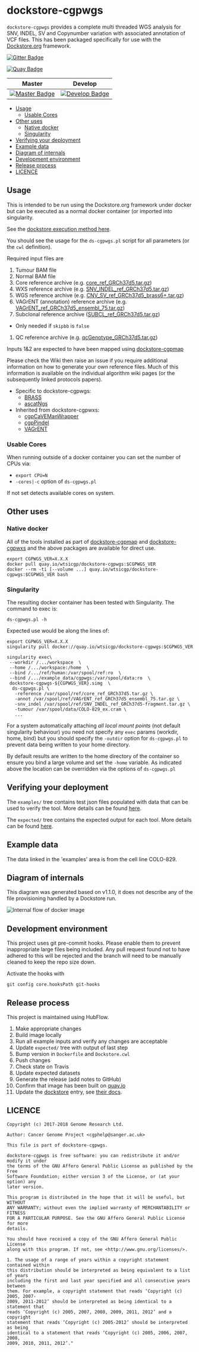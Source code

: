 # dockstore-cgpwgs

`dockstore-cgpwgs` provides a complete multi threaded WGS analysis for SNV, INDEL, SV and Copynumber
variation with associated annotation of VCF files.  This has been packaged specifically for use with
the [Dockstore.org](https://dockstore.org/) framework.

[![Gitter Badge][gitter-svg]][gitter-badge]

[![Quay Badge][quay-status]][quay-repo]

| Master                                        | Develop                                         |
| --------------------------------------------- | ----------------------------------------------- |
| [![Master Badge][travis-master]][travis-base] | [![Develop Badge][travis-develop]][travis-base] |

<!-- TOC depthFrom:2 depthTo:6 withLinks:1 updateOnSave:1 orderedList:0 -->

- [Usage](#usage)
	- [Usable Cores](#usable-cores)
- [Other uses](#other-uses)
	- [Native docker](#native-docker)
	- [Singularity](#singularity)
- [Verifying your deployment](#verifying-your-deployment)
- [Example data](#example-data)
- [Diagram of internals](#diagram-of-internals)
- [Development environment](#development-environment)
- [Release process](#release-process)
- [LICENCE](#licence)

<!-- /TOC -->

## Usage

This is intended to be run using the Dockstore.org framework under docker but can be executed as a
normal docker container (or imported into singularity.

See the [dockstore execution method here][dockstore-cgpwgs].

You should see the usage for the `ds-cgpwgs.pl` script for all parameters (or the `cwl` definition).

Required input files are

1. Tumour BAM file
1. Normal BAM file
1. Core reference archive (e.g. [core_ref_GRCh37d5.tar.gz][ftp-ref])
1. WXS reference archive (e.g. [SNV_INDEL_ref_GRCh37d5.tar.gz][ftp-ref])
1. WGS reference archive (e.g. [CNV_SV_ref_GRCh37d5_brass6+.tar.gz][ftp-ref])
1. VAGrENT (annotation) reference archive (e.g. [VAGrENT_ref_GRCh37d5_ensembl_75.tar.gz][ftp-ref])
1. Subclonal reference archive ([SUBCL_ref_GRCh37d5.tar.gz][ftp-ref])
  * Only needed if `skipbb` is `false`
1. QC reference archive (e.g. [qcGenotype_GRCh37d5.tar.gz][ftp-ref])

Inputs 1&2 are expected to have been mapped using [dockstore-cgpmap][dockstore-cgpmap]

Please check the Wiki then raise an issue if you require additional information on how to generate
your own reference files.  Much of this information is available on the individual algorithm wiki
pages (or the subsequently linked protocols papers).

* Specific to dockstore-cgpwgs:
	* [BRASS][brass-wiki]
	* [ascatNgs][ascatngs-wiki]
* Inherited from dockstore-cgpwxs:
	* [cgpCaVEManWrapper][caveman-wiki]
	* [cgpPindel][cgppindel-wiki]
	* [VAGrENT][vagrent-wiki]


### Usable Cores

When running outside of a docker container you can set the number of CPUs via:

* `export CPU=N`
* `-cores|-c` option of `ds-cgpwgs.pl`

If not set detects available cores on system.

## Other uses

### Native docker

All of the tools installed as part of [dockstore-cgpmap][dockstore-cgpmap] and
[dockstore-cgpwxs][dockstore-cgpwxs] and the above packages are available for direct use.

```
export CGPWGS_VER=X.X.X
docker pull quay.io/wtsicgp/dockstore-cgpwgs:$CGPWGS_VER
docker --rm -ti [--volume ...] quay.io/wtsicgp/dockstore-cgpwgs:$CGPWGS_VER bash
```

### Singularity

The resulting docker container has been tested with Singularity.  The command to exec is:

```
ds-cgpwgs.pl -h
```

Expected use would be along the lines of:

```
export CGPWGS_VER=X.X.X
singularity pull docker://quay.io/wtsicgp/dockstore-cgpwgs:$CGPWGS_VER

singularity exec\
 --workdir /.../workspace  \
 --home /.../workspace:/home  \
 --bind /.../ref/human:/var/spool/ref:ro  \
 --bind /.../example_data/cgpwgs:/var/spool/data:ro  \
 dockstore-cgpwgs-${CGPWGS_VER}.simg  \
  ds-cgpwgs.pl \
   -reference /var/spool/ref/core_ref_GRCh37d5.tar.gz \
   -annot /var/spool/ref/VAGrENT_ref_GRCh37d5_ensembl_75.tar.gz \
   -snv_indel /var/spool/ref/SNV_INDEL_ref_GRCh37d5-fragment.tar.gz \
   -tumour /var/spool/data/COLO-829_ex.cram \
   ...
```

For a system automatically attaching _all local mount points_ (not default singularity behaviour)
you need not specify any `exec` params (workdir, home, bind) but you should specify the `-outdir`
option for `ds-cgpwgs.pl` to prevent data being written to your home directory.

By default results are written to the home directory of the container so ensure you bind
a large volume and set the `-home` variable.  As indicated above the location can be overridden
via the options of `ds-cgpwgs.pl`

## Verifying your deployment

The `examples/` tree contains test json files populated with data that can be used to verify the
tool.  More details can be found [here](examples/README.md).

The `expected/` tree contains the expected output for each tool.  More details can be found [here](expected/README.md).

## Example data

The data linked in the 'examples' area is from the cell line COLO-829.

## Diagram of internals

This diagram was generated based on v1.1.0, it does not describe any of the file provisioning
handled by a Dockstore run.

![Internal flow of docker image](images/dockstore-cgpwgs.png)

## Development environment

This project uses git pre-commit hooks.  Please enable them to prevent inappropriate large files
being included.  Any pull request found not to have adhered to this will be rejected and the branch
will need to be manually cleaned to keep the repo size down.

Activate the hooks with

```
git config core.hooksPath git-hooks
```

## Release process

This project is maintained using HubFlow.

1. Make appropriate changes
1. Build image locally
1. Run all example inputs and verify any changes are acceptable
1. Update `expected/` tree with output of last step
1. Bump version in `Dockerfile` and `Dockstore.cwl`
1. Push changes
1. Check state on Travis
1. Update expected datasets
1. Generate the release (add notes to GitHub)
1. Confirm that image has been built on [quay.io][quay-builds]
1. Update the [dockstore][dockstore-cgpwgs] entry, see [their docs][dockstore-get-started].

## LICENCE

```
Copyright (c) 2017-2018 Genome Research Ltd.

Author: Cancer Genome Project <cgphelp@sanger.ac.uk>

This file is part of dockstore-cgpwgs.

dockstore-cgpwgs is free software: you can redistribute it and/or modify it under
the terms of the GNU Affero General Public License as published by the Free
Software Foundation; either version 3 of the License, or (at your option) any
later version.

This program is distributed in the hope that it will be useful, but WITHOUT
ANY WARRANTY; without even the implied warranty of MERCHANTABILITY or FITNESS
FOR A PARTICULAR PURPOSE. See the GNU Affero General Public License for more
details.

You should have received a copy of the GNU Affero General Public License
along with this program. If not, see <http://www.gnu.org/licenses/>.

1. The usage of a range of years within a copyright statement contained within
this distribution should be interpreted as being equivalent to a list of years
including the first and last year specified and all consecutive years between
them. For example, a copyright statement that reads ‘Copyright (c) 2005, 2007-
2009, 2011-2012’ should be interpreted as being identical to a statement that
reads ‘Copyright (c) 2005, 2007, 2008, 2009, 2011, 2012’ and a copyright
statement that reads ‘Copyright (c) 2005-2012’ should be interpreted as being
identical to a statement that reads ‘Copyright (c) 2005, 2006, 2007, 2008,
2009, 2010, 2011, 2012’."
```

<!-- links -->
[ftp-ref]: ftp://ftp.sanger.ac.uk/pub/cancer/dockstore/human
[brass-wiki]: https://github.com/cancerit/BRASS/wiki
[cgppindel-wiki]: https://github.com/cancerit/cgpPindel/wiki
[caveman-wiki]: https://github.com/cancerit/cgpCaVEManWrapper/wiki
[ascatngs-wiki]: https://github.com/cancerit/ascatNgs/wiki
[vagrent-wiki]: https://github.com/cancerit/VAGrENT/wiki

<!-- Travis -->
[travis-base]: https://travis-ci.org/cancerit/dockstore-cgpwgs
[travis-master]: https://travis-ci.org/cancerit/dockstore-cgpwgs.svg?branch=master
[travis-develop]: https://travis-ci.org/cancerit/dockstore-cgpwgs.svg?branch=develop

<!-- Gitter -->
[gitter-svg]: https://badges.gitter.im/dockstore-cgp/Lobby.svg
[gitter-badge]: https://gitter.im/dockstore-cgp/Lobby?utm_source=badge&utm_medium=badge&utm_campaign=pr-badge&utm_content=badge

<!-- Quay.io -->
[quay-status]: https://quay.io/repository/wtsicgp/dockstore-cgpwgs/status
[quay-repo]: https://quay.io/repository/wtsicgp/dockstore-cgpwgs
[quay-builds]: https://quay.io/repository/wtsicgp/dockstore-cgpwgs?tab=builds

<!-- dockstore -->
[dockstore-cgpwgs]: https://dockstore.org/containers/quay.io/wtsicgp/dockstore-cgpwgs
[dockstore-cgpwxs]: https://dockstore.org/containers/quay.io/wtsicgp/dockstore-cgpwxs
[dockstore-cgpmap]: https://dockstore.org/containers/quay.io/wtsicgp/dockstore-cgpmap
[dockstore-get-started]: https://dockstore.org/docs/getting-started-with-dockstore
